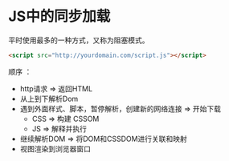 # JS中的同步加载

平时使用最多的一种方式，又称为阻塞模式。

```html
<script src="http://yourdomain.com/script.js"></script>
```

顺序 ：

* http请求 => 返回HTML
* 从上到下解析Dom
* 遇到外面样式、脚本，暂停解析，创建新的网络连接 => 开始下载
  * CSS => 构建 CSSOM
  * JS => 解释并执行
* 继续解析DOM => 将DOM和CSSDOM进行关联和映射
* 视图渲染到浏览器窗口
